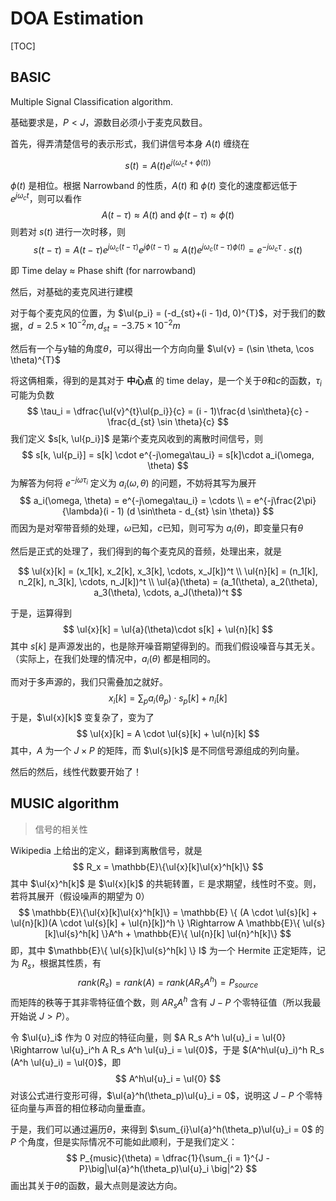 $\renewcommand{\ul}{\underline}$

# DOA Estimation

[TOC]

## BASIC

Multiple Signal Classification algorithm.

基础要求是，$P < J$，源数目必须小于麦克风数目。



首先，得弄清楚信号的表示形式，我们讲信号本身 $A(t)$ 缠绕在 

$$
s(t) = A(t) e^{j(\omega_c t + \phi(t))}
$$

$\phi(t)$ 是相位。根据 Narrowband 的性质，$A(t)$ 和 $\phi(t)$ 变化的速度都远低于 $e^{j\omega_ct}$，则可以看作
$$
A(t - \tau) \approx A(t) \; \text{and} \; \phi(t - \tau) \approx \phi(t)
$$
则若对 $s(t)$ 进行一次时移，则 
$$
s(t - \tau) = A(t - \tau) e^{j\omega_c(t - \tau)}e^{j\phi(t - \tau)} \approx A(t)e^{j\omega_c(t - \tau) \phi(t)} = e^{-j\omega_c\tau}\cdot s(t)
$$

即 Time delay ≈ Phase shift (for narrowband)



然后，对基础的麦克风进行建模

对于每个麦克风的位置，为 $\ul{p_i} = (-d_{st}+(i - 1)d, 0)^{T}$，对于我们的数据，$d = 2.5\times 10^{-2}m, d_{st} = -3.75 \times 10^{-2}m$

然后有一个与y轴的角度$\theta$，可以得出一个方向向量 $\ul{v} = (\sin \theta, \cos \theta)^{T}$

将这俩相乘，得到的是其对于 **中心点** 的 time delay，是一个关于$\theta$和$c$的函数，$\tau_i$可能为负数
$$
\tau_i = \dfrac{\ul{v}^{t}\ul{p_i}}{c} = (i - 1)\frac{d \sin\theta}{c} - \frac{d_{st} \sin \theta}{c}
$$
我们定义 $s[k, \ul{p_i}]$ 是第$i$个麦克风收到的离散时间信号，则
$$
s[k, \ul{p_i}] = s[k] \cdot e^{-j\omega\tau_i} = s[k]\cdot a_i(\omega, \theta)
$$
为解答为何将 $e^{-j\omega\tau_i}$ 定义为 $a_i(\omega, \theta)$ 的问题，不妨将其写为展开
$$
a_i(\omega, \theta) = e^{-j\omega\tau_i} = \cdots \\
= e^{-j\frac{2\pi}{\lambda}(i - 1) (d \sin\theta - d_{st} \sin \theta)}
$$
 而因为是对窄带音频的处理，$\omega$已知，$c$已知，则可写为 $a_i(\theta)$，即变量只有$\theta$



然后是正式的处理了，我们得到的每个麦克风的音频，处理出来，就是

$$
\ul{x}[k] = (x_1[k], x_2[k], x_3[k], \cdots, x_J[k])^t \\
\ul{n}[k] = (n_1[k], n_2[k], n_3[k], \cdots, n_J[k])^t \\
\ul{a}(\theta) = (a_1(\theta), a_2(\theta), a_3(\theta), \cdots, a_J(\theta))^t
$$

于是，运算得到
$$
\ul{x}[k] = \ul{a}(\theta)\cdot s[k] + \ul{n}[k]
$$
其中 $s[k]$ 是声源发出的，也是除开噪音期望得到的。而我们假设噪音与其无关。（实际上，在我们处理的情况中，$a_i(\theta)$ 都是相同的。

而对于多声源的，我们只需叠加之就好。
$$
x_i[k] = \sum_{p}a_i(\theta_p)\cdot s_p[k] + n_i[k]
$$
于是，$\ul{x}[k]$ 变复杂了，变为了
$$
\ul{x}[k] = A \cdot \ul{s}[k] + \ul{n}[k]
$$
其中，$A$ 为一个 $J \times P$ 的矩阵，而 $\ul{s}[k]$ 是不同信号源组成的列向量。

然后的然后，线性代数要开始了！



## MUSIC algorithm

>  信号的相关性

Wikipedia 上给出的定义，翻译到离散信号，就是
$$
R_x = \mathbb{E}\{\ul{x}[k]\ul{x}^h[k]\}
$$
其中 $\ul{x}^h[k]$ 是 $\ul{x}[k]$ 的共轭转置，$\mathbb{E}$ 是求期望，线性时不变。则，若将其展开（假设噪声的期望为 0）
$$
\mathbb{E}\{\ul{x}[k]\ul{x}^h[k]\} = \mathbb{E} \{ (A \cdot \ul{s}[k] + \ul{n}[k])(A \cdot \ul{s}[k] + \ul{n}[k])^h \} \Rightarrow A \mathbb{E}\{ \ul{s}[k]\ul{s}^h[k] \}A^h + \mathbb{E}\{ \ul{n}[k] \ul{n}^h[k]\}
$$
即，其中 $\mathbb{E}\{ \ul{s}[k]\ul{s}^h[k] \} I$ 为一个 Hermite 正定矩阵，记为 $R_s$，根据其性质，有
$$
rank(R_s) = rank(A) = rank(A R_s A^h) = P_{source}
$$
而矩阵的秩等于其非零特征值个数，则 $A R_s A^h$ 含有 $J - P$ 个零特征值（所以我最开始说 $J > P$）。

令 $\ul{u}_i$ 作为 0 对应的特征向量，则 $A R_s A^h \ul{u}_i = \ul{0} \Rightarrow \ul{u}_i^h A R_s A^h \ul{u}_i = \ul{0}$，于是 $(A^h\ul{u}_i)^h R_s (A^h \ul{u}_i) = \ul{0}$，即
$$
A^h\ul{u}_i = \ul{0}
$$
对该公式进行变形可得，$\ul{a}^h(\theta_p)\ul{u}_i = 0$，说明这 $J - P$ 个零特征向量与声音的相位移动向量垂直。

于是，我们可以通过遍历$\theta$，来得到 $\sum_{i}\ul{a}^h(\theta_p)\ul{u}_i = 0$ 的 $P$ 个角度，但是实际情况不可能如此顺利，于是我们定义：
$$
P_{music}(\theta) = \dfrac{1}{\sum_{i = 1}^{J - P}\big|\ul{a}^h(\theta_p)\ul{u}_i \big|^2}
$$
画出其关于$\theta$的函数，最大点则是波达方向。